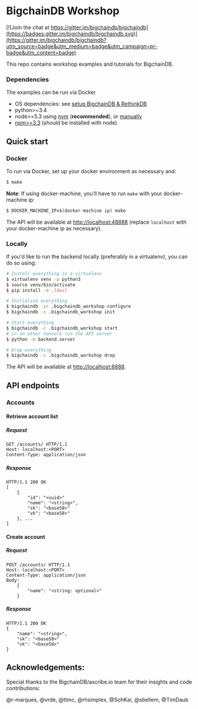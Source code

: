 # BigchainDB Workshop

[![Join the chat at https://gitter.im/bigchaindb/bigchaindb](https://badges.gitter.im/bigchaindb/bigchaindb.svg)](https://gitter.im/bigchaindb/bigchaindb?utm_source=badge&utm_medium=badge&utm_campaign=pr-badge&utm_content=badge)

This repo contains workshop examples and tutorials for BigchainDB.

### Dependencies

The examples can be run via Docker

 - OS dependencies: see [setup BigchainDB & RethinkDB](https://bigchaindb.readthedocs.io/en/latest/installing-server.html#install-and-run-rethinkdb-server)
 - python>=3.4
 - node>=5.3 using [nvm](https://github.com/creationix/nvm#installation) (**recommended**), or [manually](https://nodejs.org/en/download/)
 - [npm>=3.3](https://docs.npmjs.com/getting-started/installing-node) (should be installed with node)

## Quick start


### Docker

To run via Docker, set up your docker environment as necessary and:

```bash
$ make
```

**Note**: If using docker-machine, you'll have to run `make` with your docker-machine ip:

```bash
$ DOCKER_MACHINE_IP=$(docker-machine ip) make
```

The API will be available at <http://localhost:48888> (replace ``localhost`` with your
docker-machine ip as necessary).

### Locally

If you'd like to run the backend locally (preferably in a virtualenv), you can do so using:

```bash
# Install everything in a virtualenv
$ virtualenv venv -p python3
$ source venv/bin/activate
$ pip install -e .[dev]

# Initialize everything
$ bigchaindb -yc .bigchaindb_workshop configure
$ bigchaindb -c .bigchaindb_workshop init

# Start everything
$ bigchaindb -c .bigchaindb_workshop start
# in an other console run the API server
$ python -m backend.server

# Drop everything
$ bigchaindb -c .bigchaindb_workshop drop
```


The API will be available at <http://localhost:8888>.


## API endpoints

### Accounts

#### Retrieve account list

##### Request
```http
GET /accounts/ HTTP/1.1
Host: localhost:<PORT>
Content-Type: application/json
```

##### Response
```http
HTTP/1.1 200 OK
[   
    {
        "id": "<uuid>"
        "name": "<string>",
        "sk": "<base58>"
        "vk": "<base58>"
    }, ...
]
```

#### Create account

##### Request
```http
POST /accounts/ HTTP/1.1
Host: localhost:<PORT>
Content-Type: application/json
Body:
    {
        "name": "<string: optional>"
    }
```

##### Response
```http
HTTP/1.1 200 OK
{
    "name": "<string>",
    "sk": "<base58>"
    "vk": "<base58>"
}
```

## Acknowledgements:

Special thanks to the BigchainDB/ascribe.io team for their insights and code contributions:

@r-marques, @vrde, @ttmc, @rhsimplex, @SohKai, @sbellem, @TimDaub
